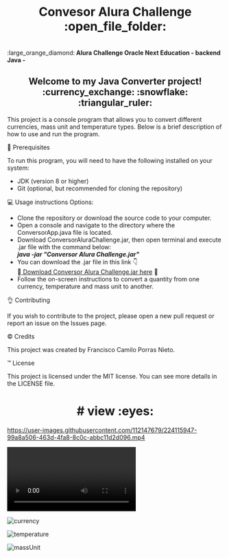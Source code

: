 <h1 align="center"> Convesor Alura Challenge :open_file_folder:</h1>
<br>
:large_orange_diamond:<b> Alura Challenge Oracle Next Education - backend Java - </b>

<h2 align="center">Welcome to my Java Converter project! :currency_exchange: :snowflake: :triangular_ruler:</h2>

This project is a console program that allows you to convert different currencies, mass unit and temperature types. Below is a brief description of how to use and run the program.

:floppy_disk: Prerequisites

To run this program, you will need to have the following installed on your system:

- JDK (version 8 or higher)
- Git (optional, but recommended for cloning the repository)

:computer: Usage instructions
Options:
- Clone the repository or download the source code to your computer.
- Open a console and navigate to the directory where the ConversorApp.java file is located.
- Download ConversorAluraChallenge.jar, then open terminal and execute .jar file with the command below: 
<br><b><i> java -jar "Conversor Alura Challenge.jar"</i></b>
- You can download the .jar file in this link :point_down: <br>
 :link:<a href="https://drive.google.com/file/d/15kObEDzeigkrRegWaWxdRH1cHlCAihjV/view?usp=sharing" target="_blank" rel="noopener"> Download Conversor Alura Challenge.jar here</a> :link:
- Follow the on-screen instructions to convert a quantity from one currency, temperature and mass unit to another.

:ok_hand: Contributing

If you wish to contribute to the project, please open a new pull request or report an issue on the Issues page.

:copyright: Credits

This project was created by Francisco Camilo Porras Nieto.

:tm: License

This project is licensed under the MIT license. You can see more details in the LICENSE file.


<h1 align="center"> # view :eyes:</h1>


https://user-images.githubusercontent.com/112147679/224115947-99a8a506-463d-4fa8-8c0c-abbc11d2d096.mp4

<video>![menu](https://user-images.githubusercontent.com/112147679/223951094-3a48ec0d-ded2-4a12-aa4e-f53dc15a310c.png)<video>

![currency](https://user-images.githubusercontent.com/112147679/223951137-9b2aa1ce-a049-4eaa-b524-2b6029beb5ff.png)

![temperature](https://user-images.githubusercontent.com/112147679/224110052-e2ed3aac-dbd8-4a0c-bece-e016617124f0.png)

![massUnit](https://user-images.githubusercontent.com/112147679/223951207-09f5eabe-b20e-4165-b060-10c9560761ae.png) 


